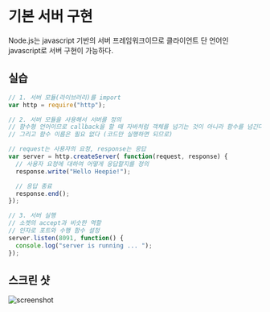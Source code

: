 # 기본 서버 구현
Node.js는 javascript 기반의 서버 프레임워크이므로 클라이언트 단 언어인 javascript로 서버 구현이 가능하다.

## 실습
```javascript
// 1. 서버 모듈(라이브러리)를 import
var http = require("http");

// 2. 서버 모듈을 사용해서 서버를 정의
// 함수형 언어이므로 callback을 할 때 자바처럼 객체를 넘기는 것이 아니라 함수를 넘긴다.
// 그리고 함수 이름은 필요 없다 (코드만 실행하면 되므로)

// request는 사용자의 요청, response는 응답
var server = http.createServer( function(request, response) {
  // 사용자 요청에 대하여 어떻게 응답할지를 정의
  response.write("Hello Heepie!");

  // 응답 종료
  response.end();
});

// 3. 서버 실행
// 소켓의 accept과 비슷한 역할
// 인자로 포트와 수행 함수 설정
server.listen(8091, function() {
  console.log("server is running ... ");
});
```

## 스크린 샷
![screenshot](http://cfile5.uf.tistory.com/image/99EC8A3359EDE327099023)
